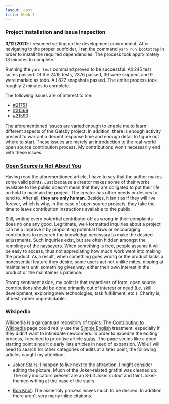```yaml
---
layout: post
title: Week 7
---
```


### Project Installation and Issue Inspection
__3/12/2020__: I resumed setting up the development environment. After navigating to the proper subfolder, I ran the command `yarn run bootstrap` in order to install the required dependencies. The process took apprximately 13 minutes to complete. 

Running the `yarn test` command proved to be successful. All 245 test suites passed. Of the 2415 tests, 2376 passed, 30 were skipped, and 9 were marked as todo. All 827 snapshots passed. The entire process took roughly 2 minutes to complete.

The following issues are of interest to me:
* [#21751](https://github.com/gatsbyjs/gatsby/issues/21751)
* [#21569](https://github.com/gatsbyjs/gatsby/issues/21569)
* [#21590](https://github.com/gatsbyjs/gatsby/issues/21590)

The aforementioned issues are varied enough to enable me to learn different aspects of the Gatsby project. In addition, there is enough activity present to warrant a decent response time and enough detail to figure out where to start. These issues are merely an introduction to the real-world open source contribution process. My contributions won't necessarily end with these issues.

### [Open Source is Not About You](https://gist.github.com/richhickey/1563cddea1002958f96e7ba9519972d9)
Having read the aforementioned article, I have to say that the author makes some valid points. Just because a creator makes some of their works available to the public doesn't mean that they are obligated to put their life on hold to maintain the project. The creator has other needs or desires to tend to. After all, __they are only human.__ Besides, it isn't as if they will live forever, which is why, in the case of open source projects, they take the time to leave contribution instructions available to the public. 

Still, writing every potential contributor off as wrong in their complaints does no one any good. Legitimate, well-formatted inquiries
about a project can help improve it by pinpointing potential flaws or encouraging contributors to research the knowledge necessary
to make the desired adjustments. Such inquiries exist, but are often hidden amongst the ramblings of the naysayers. When something is free, people assume it will be easy to access, thus not appreciating how much work went into making the product. As a result, when 
something goes wrong or the product lacks a nonessential feature they desire, some users act not unlike mites, nipping at maintainers until something gives way, either their own interest in the product or the maintainer's patience.

Strong sentiment aside, my point is that regardless of form, open source contributions should be done primarily out of interest or need (i.e. skill development, exploring new technologies, task fulfillment, etc.). Charity is, at best, rather unpredictable. 

### Wikipedia
Wikipedia is a gargantuan repository of topics. The [Contributing to Wikipedia](https://en.wikipedia.org/wiki/Wikipedia:Contributing_to_Wikipedia#Getting_started) page could really use the [Simple English](https://simple.wikipedia.org/wiki/Main_Page) treatment, especially if they didn't want to intimidate newcomers. In order to expedite the editing process, I decided to prioritise article [stubs](https://en.wikipedia.org/wiki/Wikipedia:WikiProject_Stub_sorting/Stub_types). The page seems like a good starting point since it clearly lists articles in need of expansion. While I will need to search for other categories of edits at a later point, the following
articles caught my attention:

* [Joker Stairs](https://en.wikipedia.org/wiki/Joker_Stairs): I happen to live next to the attraction. I might consider editing the picture. Much of the Joker-related grafitti was cleaned up. The only indicators present are an 8-bit Joker cutout and faint Joker-themed writing at the base of the stairs.

* [Boa Knot](https://en.wikipedia.org/wiki/Boa_knot): The assembly process leaves much to be desired. In addition, there aren't very many inline citations.
